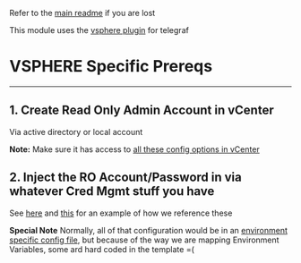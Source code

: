 Refer to the [main readme](./README.md) if you are lost

This module uses the [vsphere plugin](https://github.com/influxdata/telegraf/tree/master/plugins/inputs/vsphere) for telegraf

# VSPHERE Specific Prereqs
***
## 1. Create Read Only Admin Account in vCenter

Via active directory or local account

**Note:** Make sure it has access to [all these config options in vCenter](./templates/vsphere_in.conf#5-88)

## 2. Inject the RO Account/Password in via whatever Cred Mgmt stuff you have

See [here](./templates/vsphere_in.conf) and [this](./bin/telegraf_vsphere.sh) for an example of how we reference these

**Special Note** Normally, all of that configuration would be in an [environment specific config file](.config/vsphere/cups/vsphere_in_config.json), but because of the way we are mapping Environment Variables, some ard hard coded in the template =(

